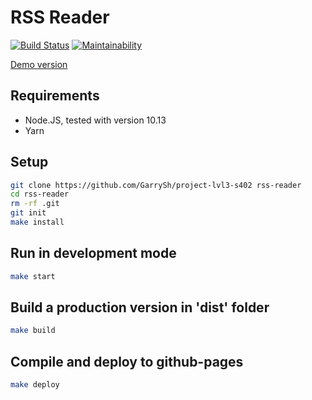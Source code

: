 # RSS Reader

[![Build Status](https://travis-ci.org/GarrySh/boilerplate-node.svg?branch=master)](https://travis-ci.org/GarrySh/boilerplate-node)
[![Maintainability](https://api.codeclimate.com/v1/badges/c0a1a90a4e54b8b6e22c/maintainability)](https://codeclimate.com/github/GarrySh/project-lvl3-s402/maintainability)

[Demo version](https://garrysh.github.io/project-lvl3-s402/)

## Requirements

- Node.JS, tested with version 10.13
- Yarn

## Setup

```sh
git clone https://github.com/GarrySh/project-lvl3-s402 rss-reader
cd rss-reader
rm -rf .git
git init
make install
```

## Run in development mode

```sh
make start
```

## Build a production version in 'dist' folder

```sh
make build
```

## Compile and deploy to github-pages

```sh
make deploy
```
